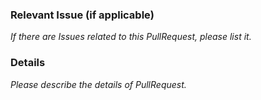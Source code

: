 ### Relevant Issue (if applicable)
_If there are Issues related to this PullRequest, please list it._

### Details
_Please describe the details of PullRequest._
